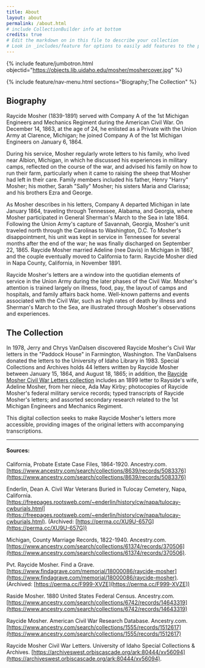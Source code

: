 ```yaml
---
title: About
layout: about
permalink: /about.html
# include CollectionBuilder info at bottom
credits: true
# Edit the markdown on in this file to describe your collection
# Look in _includes/feature for options to easily add features to the page
---
```


{% include feature/jumbotron.html objectid="https://objects.lib.uidaho.edu/mosher/moshercover.jpg" %} 

{% include feature/nav-menu.html sections="Biography;The Collection" %}

## Biography

Raycide Mosher (1839-1891) served with Company A of the 1st Michigan Engineers and Mechanics Regiment during the American Civil War. On December 14, 1863, at the age of 24, he enlisted as a Private with the Union Army at Clarence, Michigan; he joined Company A of the 1st Michigan Engineers on January 6, 1864. 

During his service, Mosher regularly wrote letters to his family, who lived near Albion, Michigan, in which he discussed his experiences in military camps, reflected on the course of the war, and advised his family on how to run their farm, particularly when it came to raising the sheep that Mosher had left in their care. Family members included his father, Henry "Harry" Mosher; his mother, Sarah "Sally" Mosher; his sisters Maria and Clarissa; and his brothers Ezra and George. 

As Mosher describes in his letters, Company A departed Michigan in late January 1864, traveling through Tennessee, Alabama, and Georgia, where Mosher participated in General Sherman's March to the Sea in late 1864. Following the Union Army's capture of Savannah, Georgia, Mosher's unit traveled north through the Carolinas to Washington, D.C. To Mosher's disappointment, his unit was kept in service in Tennessee for several months after the end of the war; he was finally discharged on September 22, 1865. Raycide Mosher married Adeline (nee Davis) in Michigan in 1867, and the couple eventually moved to California to farm. Raycide Mosher died in Napa County, California, in November 1891.

Raycide Mosher's letters are a window into the quotidian elements of service in the Union Army during the later phases of the Civil War. Mosher's attention is trained largely on illness, food, pay, the layout of camps and hospitals, and family affairs back home. Well-known patterns and events associated with the Civil War, such as high rates of death by illness and Sherman's March to the Sea, are illustrated through Mosher's observations and experiences. 

## The Collection

In 1978, Jerry and Chrys VanDalsen discovered Raycide Mosher's Civil War letters in the "Paddock House" in Farmington, Washington. The VanDalsens donated the letters to the University of Idaho Library in 1983. Special Collections and Archives holds 44 letters written by Raycide Mosher between January 15, 1864, and August 18, 1865; in addition, the [Raycide Mosher Civil War Letters collection](https://archiveswest.orbiscascade.org/ark:80444/xv56094) includes an 1899 letter to Rayside's wife, Adeline Mosher, from her niece, Ada May Kirby; photocopies of Raycide Mosher's federal military service records; typed transcripts of Raycide Mosher's letters; and assorted secondary research related to the 1st Michigan Engineers and Mechanics Regiment. 

This digital collection seeks to make Raycide Mosher's letters more accessible, providing images of the original letters with accompanying transcriptions. 

___

#### Sources:

California, Probate Estate Case Files, 1864-1920. Ancestry.com. [https://www.ancestry.com/search/collections/8639/records/5083376](https://www.ancestry.com/search/collections/8639/records/5083376)

Enderlin, Dean A. Civil War Veterans Buried in Tulocay Cemetery, Napa, California. [https://freepages.rootsweb.com/~enderlin/history/cw/napa/tulocay-cwburials.html](https://freepages.rootsweb.com/~enderlin/history/cw/napa/tulocay-cwburials.html). (Archived: [https://perma.cc/XU9U-657G](https://perma.cc/XU9U-657G))

Michigan, County Marriage Records, 1822-1940. Ancestry.com. [https://www.ancestry.com/search/collections/61374/records/370506](https://www.ancestry.com/search/collections/61374/records/370506). 

Pvt. Raycide Mosher. Find a Grave. [https://www.findagrave.com/memorial/18000086/raycide-mosher](https://www.findagrave.com/memorial/18000086/raycide-mosher). (Archived: [https://perma.cc/F999-XVZE](https://perma.cc/F999-XVZE))

Raside Mosher. 1880 United States Federal Census. Ancestry.com. [https://www.ancestry.com/search/collections/6742/records/14643319](https://www.ancestry.com/search/collections/6742/records/14643319)

Raycide Mosher. American Civil War Research Database. Ancestry.com. [https://www.ancestry.com/search/collections/1555/records/1512617](https://www.ancestry.com/search/collections/1555/records/1512617)

Raycide Mosher Civil War Letters. University of Idaho Special Collections & Archives. [https://archiveswest.orbiscascade.org/ark:80444/xv56094](https://archiveswest.orbiscascade.org/ark:80444/xv56094). 

